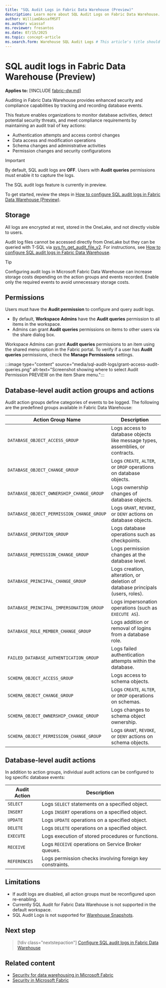 ```yaml
---
title: "SQL Audit Logs in Fabric Data Warehouse (Preview)"
description: Learn more about SQL Audit Logs on Fabric Data Warehouse.
author: WilliamDAssafMSFT
ms.author: wiassaf
ms.reviewer: fresantos
ms.date: 07/15/2025
ms.topic: concept-article
ms.search.form: Warehouse SQL Audit Logs # This article's title should not change. If so, contact engineering.
---
```

# SQL audit logs in Fabric Data Warehouse (Preview)

**Applies to:** [!INCLUDE [fabric-dw.md](includes/applies-to-version/fabric-se-and-dw.md)]

Auditing in Fabric Data Warehouse provides enhanced security and compliance capabilities by tracking and recording database events.  

This feature enables organizations to monitor database activities, detect potential security threats, and meet compliance requirements by maintaining an audit trail of key actions:

- Authentication attempts and access control changes
- Data access and modification operations
- Schema changes and administrative activities
- Permission changes and security configurations

> [!IMPORTANT]
> By default, SQL audit logs are **OFF**. Users with **Audit queries** permissions must enable it to capture the logs.

The SQL audit logs feature is currently in preview.

To get started, review the steps in [How to configure SQL audit logs in Fabric Data Warehouse (Preview)](configure-sql-audit-logs.md).

## Storage

All logs are encrypted at rest, stored in the OneLake, and not directly visible to users.

Audit log files cannot be accessed directly from OneLake but they can be queried with T-SQL via [sys.fn_get_audit_file_v2](/sql/relational-databases/system-functions/sys-fn-get-audit-file-v2-transact-sql?view=fabric&preserve-view=true). For instructions, see [How to configure SQL audit logs in Fabric Data Warehouse](configure-sql-audit-logs.md#query-audit-logs).

> [!TIP]
> Configuring audit logs in Microsoft Fabric Data Warehouse can increase storage costs depending on the action groups and events recorded. Enable only the required events to avoid unnecessary storage costs.
 
## Permissions

Users must have the **Audit permission** to configure and query audit logs.

- By default, **Workspace Admins** have the **Audit queries** permission to all items in the workspace.
- Admins can grant **Audit queries**  permissions on items to other users via the share dialog box.

Workspace Admins can grant **Audit queries** permissions to an item using the shared menu option in the Fabric portal. To verify if a user has **Audit queries** permissions, check the **Manage Permissions** settings.

:::image type="content" source="media/sql-audit-logs/grant-access-audit-queries.png" alt-text="Screenshot showing where to select Audit Permission PREVIEW on the item Share menu.":::

## Database-level audit action groups and actions

Audit action groups define categories of events to be logged. The following are the predefined groups available in Fabric Data Warehouse:

| Action Group Name | Description |
|------------------|-------------|
| `DATABASE_OBJECT_ACCESS_GROUP` | Logs access to database objects like message types, assemblies, or contracts. |
| `DATABASE_OBJECT_CHANGE_GROUP` | Logs `CREATE`, `ALTER`, or `DROP` operations on database objects. |
| `DATABASE_OBJECT_OWNERSHIP_CHANGE_GROUP` | Logs ownership changes of database objects. |
| `DATABASE_OBJECT_PERMISSION_CHANGE_GROUP` | Logs `GRANT`, `REVOKE`, or `DENY` actions on database objects. |
| `DATABASE_OPERATION_GROUP` | Logs database operations such as checkpoints. |
| `DATABASE_PERMISSION_CHANGE_GROUP` | Logs permission changes at the database level. |
| `DATABASE_PRINCIPAL_CHANGE_GROUP` | Logs creation, alteration, or deletion of database principals (users, roles). |
| `DATABASE_PRINCIPAL_IMPERSONATION_GROUP` | Logs impersonation operations (such as `EXECUTE AS`). |
| `DATABASE_ROLE_MEMBER_CHANGE_GROUP` | Logs addition or removal of logins from a database role. |
| `FAILED_DATABASE_AUTHENTICATION_GROUP` | Logs failed authentication attempts within the database. |
| `SCHEMA_OBJECT_ACCESS_GROUP` | Logs access to schema objects. |
| `SCHEMA_OBJECT_CHANGE_GROUP` | Logs `CREATE`, `ALTER`, or `DROP` operations on schemas. |
| `SCHEMA_OBJECT_OWNERSHIP_CHANGE_GROUP` | Logs changes to schema object ownership. |
| `SCHEMA_OBJECT_PERMISSION_CHANGE_GROUP` | Logs `GRANT`, `REVOKE`, or `DENY` actions on schema objects. |

## Database-level audit actions

In addition to action groups, individual audit actions can be configured to log specific database events:

| Audit Action | Description |
|-------------|-------------|
| `SELECT` | Logs `SELECT` statements on a specified object. |
| `INSERT` | Logs `INSERT` operations on a specified object. |
| `UPDATE` | Logs `UPDATE` operations on a specified object. |
| `DELETE` | Logs `DELETE` operations on a specified object. |
| `EXECUTE` | Logs execution of stored procedures or functions. |
| `RECEIVE` | Logs `RECEIVE` operations on Service Broker queues. |
| `REFERENCES` | Logs permission checks involving foreign key constraints. |

## Limitations

- If audit logs are disabled, all action groups must be reconfigured upon re-enabling.
- Currently SQL Audit for Fabric Data Warehouse is not supported in the default workspace.
- SQL Audit Logs is not supported for [Warehouse Snapshots](warehouse-snapshot.md). 

## Next step

> [!div class="nextstepaction"]
> [Configure SQL audit logs in Fabric Data Warehouse](configure-sql-audit-logs.md)

## Related content

- [Security for data warehousing in Microsoft Fabric](security.md)
- [Security in Microsoft Fabric](../security/security-overview.md)

